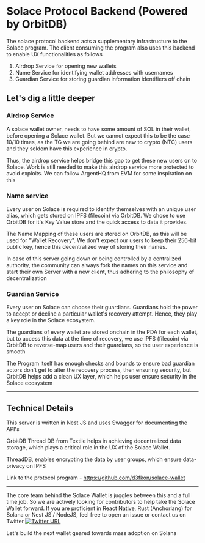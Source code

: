 # Solace Protocol Backend (Powered by OrbitDB)

The solace protocol backend acts a supplementary infrastructure to the Solace program. The client consuming the program also uses this backend to enable UX functionalities as follows

1. Airdrop Service for opening new wallets
2. Name Service for identifying wallet addresses with usernames
3. Guardian Service for storing guardian information identifiers off chain

## Let's dig a little deeper

### Airdrop Service

A solace wallet owner, needs to have some amount of SOL in their wallet, before opening a Solace wallet. But we cannot expect this to be the case 10/10 times, as the TG we are going behind are new to crypto (NTC) users and they seldom have this experience in crypto.

Thus, the airdrop service helps bridge this gap to get these new users on to Solace. Work is still needed to make this airdrop service more protected to avoid exploits. We can follow ArgentHQ from EVM for some inspiration on this

### Name service

Every user on Solace is required to identify themselves with an unique user alias, which gets stored on IPFS (filecoin) via OrbitDB. We chose to use OrbitDB for it's Key Value store and the quick access to data it provides.

The Name Mapping of these users are stored on OrbitDB, as this will be used for "Wallet Recovery". We don't expect our users to keep their 256-bit public key, hence this decentralized way of storing their names.

In case of this server going down or being controlled by a centralized authority, the community can always fork the names on this service and start their own Server with a new client, thus adhering to the philosophy of decentralization

### Guardian Service

Every user on Solace can choose their guardians. Guardians hold the power to accept or decline a particular wallet's recovery attempt. Hence, they play a key role in the Solace ecosystem.

The guardians of every wallet are stored onchain in the PDA for each wallet, but to access this data at the time of recovery, we use IPFS (filecoin) via OrbitDB to reverse-map users and their guardians, so the user experience is smooth

The Program itself has enough checks and bounds to ensure bad guardian actors don't get to alter the recovery process, then ensuring security, but OrbitDB helps add a clean UX layer, which helps user ensure security in the Solace ecosystem

---

## Technical Details

This server is written in Nest JS and uses Swagger for documenting the API's

~~OrbitDB~~ Thread DB from Textile helps in achieving decentralized data storage, which plays a critical role in the UX of the Solace Wallet.

ThreadDB, enables encrypting the data by user groups, which ensure data-privacy on IPFS

Link to the protocol program - https://github.com/d3fkon/solace-wallet

---

The core team behind the Solace Wallet is juggles between this and a full time job. So we are actively looking for contributors to help take the Solace Wallet forward. If you are proficient in React Native, Rust (Anchorlang) for Solana or Nest JS / NodeJS, feel free to open an issue or contact us on Twitter [![Twitter URL](https://img.shields.io/twitter/url/https/twitter.com/ashwinxprasad.svg?style=social&label=Follow%20%40ashwinxprasad)](https://twitter.com/ashwinxprasad)

Let's build the next wallet geared towards mass adoption on Solana
